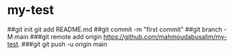 # my-test  
##git init git add README.md
##git commit -m "first commit" 
##git branch -M main
###git remote add origin https://github.com/mahmoudabusalim/my-test.
###git git push -u origin main
